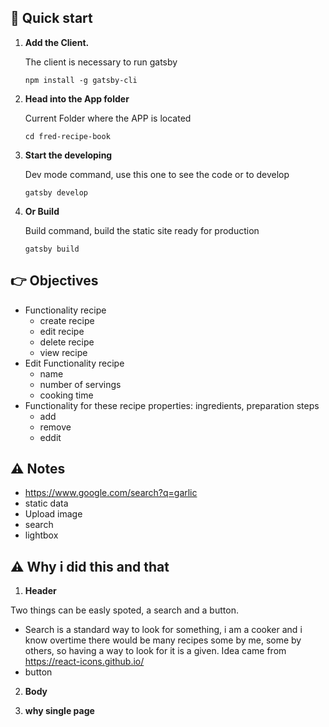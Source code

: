 ## 🚀 Quick start

1.  **Add the Client.**

    The client is necessary to run gatsby

    ```npm install -g gatsby-cli```

1.  **Head into the App folder**

    Current Folder where the APP is located

    ```cd fred-recipe-book```

1.  **Start the developing**

    Dev mode command, use this one to see the code or to develop

    ```gatsby develop```

1.  **Or Build**

    Build command, build the static site ready for production

    ```gatsby build```


## :point_right: Objectives

- Functionality recipe
    - create recipe
    - edit recipe
    - delete recipe
    - view recipe
- Edit Functionality recipe
    - name
    - number of servings
    - cooking time
- Functionality for these recipe properties: ingredients, preparation steps
    - add 
    - remove 
    - eddit


## :warning: Notes

- https://www.google.com/search?q=garlic
- static data
- Upload image
- search
- lightbox

## :warning: Why i did this and that

1. **Header**

Two things can be easly spoted, a search and a button.
- Search is a standard way to look for something, i am a cooker and i know overtime there would be many recipes some by me, some by others, so having a way to look for it is a given. Idea came from https://react-icons.github.io/
- button 

2. **Body**


3. **why single page**